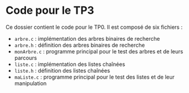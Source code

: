 # Code pour le TP3
Ce dossier contient le code pour le TP0. Il est composé de six fichiers :
* `arbre.c` : implémentation des arbres binaires de recherche
* `arbre.h` : définition des arbres binaires de recherche
* `monArbre.c` : programme principal pour le test des arbres et de leurs parcours
* `liste.c` : implémentation des listes chaînées
* `liste.h` : définition des listes chaînées
* `maListe.c` : programme principal pour le test des listes et de leur manipulation



